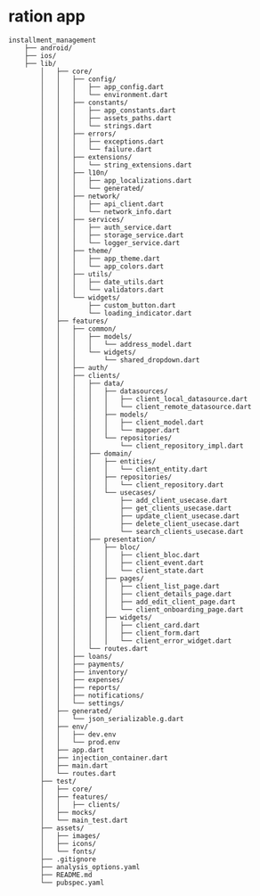 # ration app
    

    installment_management
        ├── android/
        ├── ios/
        ├── lib/
            │   ├── core/
            │   │   ├── config/
            │   │   │   ├── app_config.dart
            │   │   │   └── environment.dart
            │   │   ├── constants/
            │   │   │   ├── app_constants.dart
            │   │   │   ├── assets_paths.dart
            │   │   │   └── strings.dart
            │   │   ├── errors/
            │   │   │   ├── exceptions.dart
            │   │   │   └── failure.dart
            │   │   ├── extensions/
            │   │   │   └── string_extensions.dart
            │   │   ├── l10n/
            │   │   │   ├── app_localizations.dart
            │   │   │   └── generated/
            │   │   ├── network/
            │   │   │   ├── api_client.dart
            │   │   │   └── network_info.dart
            │   │   ├── services/
            │   │   │   ├── auth_service.dart
            │   │   │   ├── storage_service.dart
            │   │   │   └── logger_service.dart
            │   │   ├── theme/
            │   │   │   ├── app_theme.dart
            │   │   │   └── app_colors.dart
            │   │   ├── utils/
            │   │   │   ├── date_utils.dart
            │   │   │   └── validators.dart
            │   │   └── widgets/
            │   │       ├── custom_button.dart
            │   │       └── loading_indicator.dart
            │   ├── features/
            │   │   ├── common/
            │   │   │   ├── models/
            │   │   │   │   └── address_model.dart
            │   │   │   └── widgets/
            │   │   │       └── shared_dropdown.dart
            │   │   ├── auth/
            │   │   ├── clients/
            │   │   │   ├── data/
            │   │   │   │   ├── datasources/
            │   │   │   │   │   ├── client_local_datasource.dart
            │   │   │   │   │   └── client_remote_datasource.dart
            │   │   │   │   ├── models/
            │   │   │   │   │   ├── client_model.dart
            │   │   │   │   │   └── mapper.dart
            │   │   │   │   └── repositories/
            │   │   │   │       └── client_repository_impl.dart
            │   │   │   ├── domain/
            │   │   │   │   ├── entities/
            │   │   │   │   │   └── client_entity.dart
            │   │   │   │   ├── repositories/
            │   │   │   │   │   └── client_repository.dart
            │   │   │   │   └── usecases/
            │   │   │   │       ├── add_client_usecase.dart
            │   │   │   │       ├── get_clients_usecase.dart
            │   │   │   │       ├── update_client_usecase.dart
            │   │   │   │       ├── delete_client_usecase.dart
            │   │   │   │       └── search_clients_usecase.dart
            │   │   │   ├── presentation/
            │   │   │   │   ├── bloc/
            │   │   │   │   │   ├── client_bloc.dart
            │   │   │   │   │   ├── client_event.dart
            │   │   │   │   │   └── client_state.dart
            │   │   │   │   ├── pages/
            │   │   │   │   │   ├── client_list_page.dart
            │   │   │   │   │   ├── client_details_page.dart
            │   │   │   │   │   ├── add_edit_client_page.dart
            │   │   │   │   │   └── client_onboarding_page.dart
            │   │   │   │   ├── widgets/
            │   │   │   │   │   ├── client_card.dart
            │   │   │   │   │   ├── client_form.dart
            │   │   │   │   │   └── client_error_widget.dart
            │   │   │   └── routes.dart
            │   │   ├── loans/
            │   │   ├── payments/
            │   │   ├── inventory/
            │   │   ├── expenses/
            │   │   ├── reports/
            │   │   ├── notifications/
            │   │   └── settings/
            │   ├── generated/
            │   │   └── json_serializable.g.dart
            │   ├── env/
            │   │   ├── dev.env
            │   │   └── prod.env
            │   ├── app.dart
            │   ├── injection_container.dart
            │   ├── main.dart
            │   └── routes.dart
            ├── test/
            │   ├── core/
            │   ├── features/
            │   │   ├── clients/
            │   ├── mocks/
            │   └── main_test.dart
            ├── assets/
            │   ├── images/
            │   ├── icons/
            │   └── fonts/
            ├── .gitignore
            ├── analysis_options.yaml
            ├── README.md
            └── pubspec.yaml
